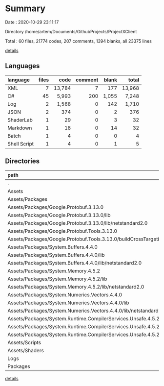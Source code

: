 # Summary

Date : 2020-10-29 23:11:17

Directory /home/artem/Documents/GithubProjects/ProjectXClient

Total : 60 files,  21774 codes, 207 comments, 1394 blanks, all 23375 lines

[details](details.md)

## Languages
| language | files | code | comment | blank | total |
| :--- | ---: | ---: | ---: | ---: | ---: |
| XML | 7 | 13,784 | 7 | 177 | 13,968 |
| C# | 45 | 5,993 | 200 | 1,055 | 7,248 |
| Log | 2 | 1,568 | 0 | 142 | 1,710 |
| JSON | 2 | 374 | 0 | 2 | 376 |
| ShaderLab | 1 | 29 | 0 | 3 | 32 |
| Markdown | 1 | 18 | 0 | 14 | 32 |
| Batch | 1 | 4 | 0 | 0 | 4 |
| Shell Script | 1 | 4 | 0 | 1 | 5 |

## Directories
| path | files | code | comment | blank | total |
| :--- | ---: | ---: | ---: | ---: | ---: |
| . | 60 | 21,774 | 207 | 1,394 | 23,375 |
| Assets | 52 | 19,081 | 200 | 1,234 | 20,515 |
| Assets/Packages | 6 | 13,059 | 0 | 176 | 13,235 |
| Assets/Packages/Google.Protobuf.3.13.0 | 1 | 9,859 | 0 | 173 | 10,032 |
| Assets/Packages/Google.Protobuf.3.13.0/lib | 1 | 9,859 | 0 | 173 | 10,032 |
| Assets/Packages/Google.Protobuf.3.13.0/lib/netstandard2.0 | 1 | 9,859 | 0 | 173 | 10,032 |
| Assets/Packages/Google.Protobuf.Tools.3.13.0 | 1 | 11 | 0 | 1 | 12 |
| Assets/Packages/Google.Protobuf.Tools.3.13.0/buildCrossTargeting | 1 | 11 | 0 | 1 | 12 |
| Assets/Packages/System.Buffers.4.4.0 | 1 | 39 | 0 | 0 | 39 |
| Assets/Packages/System.Buffers.4.4.0/lib | 1 | 39 | 0 | 0 | 39 |
| Assets/Packages/System.Buffers.4.4.0/lib/netstandard2.0 | 1 | 39 | 0 | 0 | 39 |
| Assets/Packages/System.Memory.4.5.2 | 1 | 353 | 0 | 2 | 355 |
| Assets/Packages/System.Memory.4.5.2/lib | 1 | 353 | 0 | 2 | 355 |
| Assets/Packages/System.Memory.4.5.2/lib/netstandard2.0 | 1 | 353 | 0 | 2 | 355 |
| Assets/Packages/System.Numerics.Vectors.4.4.0 | 1 | 2,597 | 0 | 0 | 2,597 |
| Assets/Packages/System.Numerics.Vectors.4.4.0/lib | 1 | 2,597 | 0 | 0 | 2,597 |
| Assets/Packages/System.Numerics.Vectors.4.4.0/lib/netstandard2.0 | 1 | 2,597 | 0 | 0 | 2,597 |
| Assets/Packages/System.Runtime.CompilerServices.Unsafe.4.5.2 | 1 | 200 | 0 | 0 | 200 |
| Assets/Packages/System.Runtime.CompilerServices.Unsafe.4.5.2/lib | 1 | 200 | 0 | 0 | 200 |
| Assets/Packages/System.Runtime.CompilerServices.Unsafe.4.5.2/lib/netstandard2.0 | 1 | 200 | 0 | 0 | 200 |
| Assets/Scripts | 1 | 3,954 | 86 | 529 | 4,569 |
| Assets/Shaders | 1 | 29 | 0 | 3 | 32 |
| Logs | 2 | 1,568 | 0 | 142 | 1,710 |
| Packages | 2 | 374 | 0 | 2 | 376 |

[details](details.md)